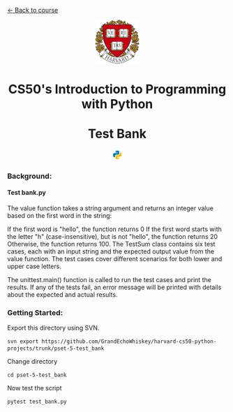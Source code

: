 [<- Back to course](../README.md)

<p align="center"><a href="https://cs50.harvard.edu/python/2022/">
  <img src="https://github.com/GrandEchoWhiskey/grandechowhiskey/blob/main/icons/course/harvard100.png" /><br>
</a></p>
<h1 align="center">CS50's Introduction to Programming with Python<br><br>Test Bank</h1>

<p align="center"><a href="#">
  <img src="https://github.com/GrandEchoWhiskey/grandechowhiskey/blob/main/icons/programming/python.png" />
</a></p>

### Background:
#### Test bank.py
The value function takes a string argument and returns an integer value based on the first word in the string:

If the first word is "hello", the function returns 0
If the first word starts with the letter "h" (case-insensitive), but is not "hello", the function returns 20
Otherwise, the function returns 100.
The TestSum class contains six test cases, each with an input string and the expected output value from the value function. The test cases cover different scenarios for both lower and upper case letters.

The unittest.main() function is called to run the test cases and print the results. If any of the tests fail, an error message will be printed with details about the expected and actual results.

### Getting Started:
Export this directory using SVN.
```
svn export https://github.com/GrandEchoWhiskey/harvard-cs50-python-projects/trunk/pset-5-test_bank
```
Change directory
```
cd pset-5-test_bank
```
Now test the script
```
pytest test_bank.py
```
